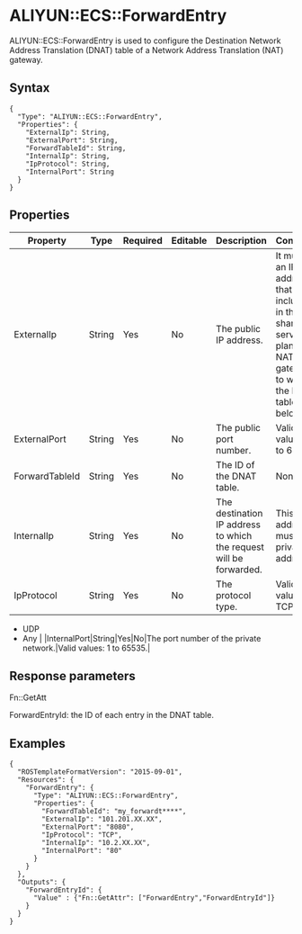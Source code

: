 # ALIYUN::ECS::ForwardEntry

ALIYUN::ECS::ForwardEntry is used to configure the Destination Network Address Translation \(DNAT\) table of a Network Address Translation \(NAT\) gateway.

## Syntax

```
{
  "Type": "ALIYUN::ECS::ForwardEntry",
  "Properties": {
    "ExternalIp": String,
    "ExternalPort": String,
    "ForwardTableId": String,
    "InternalIp": String,
    "IpProtocol": String,
    "InternalPort": String
  }
}
```

## Properties

|Property|Type|Required|Editable|Description|Constraint|
|--------|----|--------|--------|-----------|----------|
|ExternalIp|String|Yes|No|The public IP address.|It must be an IP address that is included in the shared service plan of the NAT gateway to which the DNAT table belongs.|
|ExternalPort|String|Yes|No|The public port number.|Valid values: 1 to 65535.|
|ForwardTableId|String|Yes|No|The ID of the DNAT table.|None|
|InternalIp|String|Yes|No|The destination IP address to which the request will be forwarded.|This address must be a private IP address.|
|IpProtocol|String|Yes|No|The protocol type.|Valid values: -   TCP
-   UDP
-   Any |
|InternalPort|String|Yes|No|The port number of the private network.|Valid values: 1 to 65535.|

## Response parameters

Fn::GetAtt

ForwardEntryId: the ID of each entry in the DNAT table.

## Examples

```
{
  "ROSTemplateFormatVersion": "2015-09-01",
  "Resources": {
    "ForwardEntry": {
      "Type": "ALIYUN::ECS::ForwardEntry",
      "Properties": {
        "ForwardTableId": "my_forwardt****",
        "ExternalIp": "101.201.XX.XX",
        "ExternalPort": "8080",
        "IpProtocol": "TCP",
        "InternalIp": "10.2.XX.XX",
        "InternalPort": "80"
      }
    }
  },
  "Outputs": {
    "ForwardEntryId": {
      "Value" : {"Fn::GetAttr": ["ForwardEntry","ForwardEntryId"]}
    }
  }
}
```

